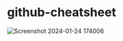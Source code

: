 ﻿# github-cheatsheet

![Screenshot 2024-01-24 174006](https://github.com/fredwardp/github-cheatsheet/assets/148052437/308c12a4-0a51-4ee0-bc49-1310af5984ec)

